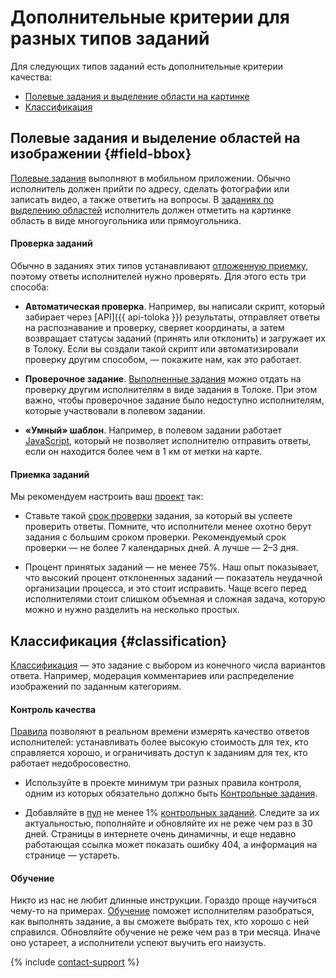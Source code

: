 # Дополнительные критерии для разных типов заданий

Для следующих типов заданий есть дополнительные критерии качества:

- [Полевые задания и выделение области на картинке](#field-bbox)
- [Классификация](#classification)

## Полевые задания и выделение областей на изображении {#field-bbox}

[Полевые задания](walk.md) выполняют в мобильном приложении. Обычно исполнитель должен прийти по адресу, сделать фотографии или записать видео, а также ответить на вопросы. В [заданиях по выделению областей](selection.md) исполнитель должен отметить на картинке область в виде многоугольника или прямоугольника.

#### Проверка заданий

Обычно в заданиях этих типов устанавливают [отложенную приемку](accept.md), поэтому ответы исполнителей нужно проверять. Для этого есть три способа:

- **Автоматическая проверка**. Например, вы написали скрипт, который забирает через [API]({{ api-toloka }}) результаты, отправляет ответы на распознавание и проверку, сверяет координаты, а затем возвращает статусы заданий (принять или отклонить) и загружает их в Толоку. Если вы создали такой скрипт или автоматизировали проверку другим способом, — покажите нам, как это работает.

- **Проверочное задание**. [Выполненные задания](../../glossary.md#completed-tasks) можно отдать на проверку другим исполнителям в виде задания в Толоке. При этом важно, чтобы проверочное задание было недоступно исполнителям, которые участвовали в полевом задании.

- **«Умный» шаблон**. Например, в полевом задании работает [JavaScript](spec-advanced.md), который не позволяет исполнителю отправить ответы, если он находится более чем в 1 км от метки на карте.

#### Приемка заданий

Мы рекомендуем настроить ваш [проект](../../glossary.md#project) так:

- Ставьте такой [срок проверки](../../glossary.md#review-period) задания, за который вы успеете проверить ответы. Помните, что исполнители менее охотно берут задания с большим сроком проверки. Рекомендуемый срок проверки — не более 7 календарных дней. А лучше — 2–3 дня.

- Процент принятых заданий — не менее 75%. Наш опыт показывает, что высокий процент отклоненных заданий — показатель неудачной организации процесса, и это стоит исправить. Чаще всего перед исполнителями стоит слишком объемная и сложная задача, которую можно и нужно разделить на несколько простых.

## Классификация {#classification}

[Классификация](categorization.md) — это задание с выбором из конечного числа вариантов ответа. Например, модерация комментариев или распределение изображений по заданным категориям.

#### Контроль качества

[Правила](control.md) позволяют в реальном времени измерять качество ответов исполнителей: устанавливать более высокую стоимость для тех, кто справляется хорошо, и ограничивать доступ к заданиям для тех, кто работает недобросовестно.

- Используйте в проекте минимум три разных правила контроля, одним из которых обязательно должно быть [Контрольные задания](goldenset.md).

- Добавляйте в [пул](../../glossary.md#pool) не менее 1% [контрольных заданий](pool.md). Следите за их актуальностью, пополняйте и обновляйте их не реже чем раз в 30 дней. Страницы в интернете очень динамичны, и еще недавно работающая ссылка может показать ошибку 404, а информация на странице — устареть.

#### Обучение

Никто из нас не любит длинные инструкции. Гораздо проще научиться чему-то на примерах. [Обучение](train.md) поможет исполнителям разобраться, как выполнять задание, а вы сможете выбрать тех, кто хорошо с ней справился. Обновляйте обучение не реже чем раз в три месяца. Иначе оно устареет, а исполнители успеют выучить его наизусть.

{% include [contact-support](../_includes/contact-support-help.md) %}